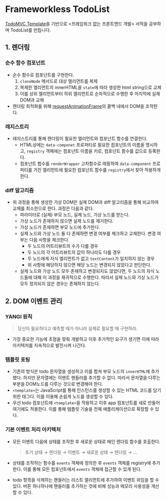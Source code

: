 # Frameworkless TodoList

[TodoMVC Template](https://github.com/tastejs/todomvc-app-template)을 기반으로 <프레임워크 없는 프론트엔드 개발> 서적을 공부하며 TodoList를 만듭니다.

## 1. 렌더링

### 순수 함수 컴포넌트

- 순수 함수로 컴포넌트를 구현한다.
  1. `cloneNode` 메서드로 대상 엘리먼트를 복제
  2. 복제한 엘리먼트의 innerHTML을 `state`에 따라 생성한 html string으로 교체
  3. 이를 상위 엘리먼트부터 하위 엘리먼트로 순차적으로 수행한 후 마지막에 실제 DOM과 교체
- 렌더링 최적화를 위해 [requestAnimationFrame](https://developer.mozilla.org/ko/docs/Web/API/Window/requestAnimationFrame)의 콜백 내에서 DOM을 조작한다.

### 레지스트리

- 레지스트리를 통해 렌더링이 필요한 엘리먼트와 컴포넌트 함수를 연결한다.
  -  HTML상에는 `data-componet` 프로퍼티로 필요한 컴포넌트의 이름을 명시하고, `registry` 객체에는 컴포넌트 이름을 키로, 컴포넌트 함수를 값으로 등록한다.
  - 컴포넌트 함수를 `renderWrapper` 고차함수로 래핑하여 `data-component` 프로퍼티를 가진 엘리먼트에 필요한 컴포넌트 함수를 `registry`에서 찾아 적용하게 한다.

### diff 알고리즘

- 위 과정을 통해 생성한 가상 DOM은 실제 DOM과 diff 알고리즘을 통해 비교하여 교체를 최소한으로 한다. 과정은 다음과 같다.
  - 파라미터로 (실제) 부모 노드, 실제 노드, 가상 노드를 받는다.
  - 가상 노드가 존재하지 않으면 실제 노드를 제거한다.
  - 가상 노드가 존재하면 부모 노드에 추가한다.
  - 실제 노드와 가상 노드 둘 다 존재하면 변경 여부를 체크하고 교체한다. 변경 여부는 다음 사항을 체크한다.
    - 두 노드의 어트리뷰트의 수가 다를 경우
    - 두 노드의 각 어트리뷰트의 값이 하나라도 다를 경우
    - 두 노드에게 자식 엘리먼트가 없고 `textContent`가 일치하지 않는 경우
    - 위 사항에 해당하지 않으면 해당 노드는 변경되지 않았다고 판단한다.
  - 실제 노드와 가상 노드 모두 존재하고 변경되지도 않았다면, 두 노드의 자식 노드들에 대해 이 과정을 재귀적으로 수행한다. 따라서 실제 노드와 가상 노드가 모두 정의되지 않은 경우는 존재하지 않는다.

## 2. DOM 이벤트 관리

### YANGI 원칙

>  당신이 필요하다고 예측할 때가 아니라 실제로 필요할 때 구현하라.

- 가장 중요한 기능에 초점을 맞춰 개발하고 이후 추가적인 요구가 생기면 이에 따라 아키텍처를 지속적으로 발전시켜 나간다.

### 템플릿 포팅

- 기존의 방식은 todo 문자열을 생성하고 이를 합쳐 부모 노드의 `innerHTML`에 추가했다. 하지만 문자열에는 이벤트 핸들러를 추가할 수 없다. 따라서 문자열을 다루는 부분을 DOM노드를 다루는 것으로 변경해야 한다.
- `<template>`는 JavaScript를 통해 인스턴스를 생성할 수 있는 HTML 코드를 담기 위한 태그다. 이를 이용해 손쉽게 노드를 생성할 수 있다.
- 우선 todo 컴포넌트에 `<template>`을 적용하고 이후 app 컴포넌트를 새로 만들어 여기에도 적용한다. 이를 통해 템플릿 기술을 전체 애플리케이션으로 확장할 수 있다.

### 기본 이벤트 처리 아키텍처

- 모든 이벤트 다음에 상태를 조작한 후 새로운 상태로 메인 렌더링 함수를 호출한다.

  > 초기 상태 → 렌더링 → 이벤트 → 새로운 상태 → 렌더링 → ...

- 상태를 조작하는 함수를 `events` 객체에 정의한 후 `events` 객체를 registry에 추가한다. 이를 통해 모든 컴포넌트에서 `events` 객체에 접근할 수 있게 된다.
- todo 항목을 삭제하는 핸들러는 리스트 엘리먼트에 추가하여 이벤트 위임을 할 수 있다. 버튼 하나하나에 핸들러를 추가하는 것에 비해 성능과 메모리 사용성을 개선할 수 있다.


